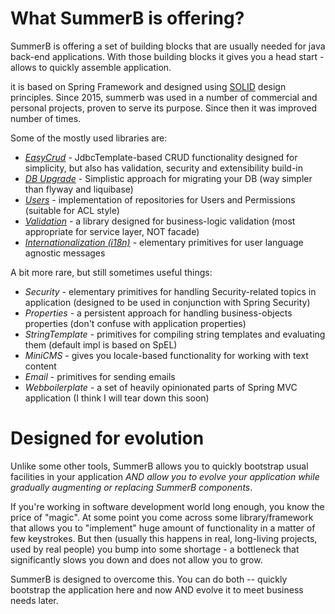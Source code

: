 # What SummerB is offering?
SummerB is offering a set of building blocks that are usually needed for java back-end applications. With those building blocks it gives you a head start - allows to quickly assemble application. 

it is based on Spring Framework and designed using [SOLID](https://www.slideshare.net/skarpushin/solid-ood-dry) design principles. 
Since 2015, summerb  was used in a number of commercial and personal projects, proven to serve its purpose. Since then it was improved number of times. 

Some of the mostly used libraries are:
 * [*EasyCrud*](summerb-easycrud/README.md) - JdbcTemplate-based CRUD functionality designed for simplicity, but also has validation, security and extensibility build-in
 * [*DB Upgrade*](summerb-dbupgrade/README.md) - Simplistic approach for migrating your DB (way simpler than flyway and liquibase)
 * [*Users*](summerb-users/README.md) - implementation of repositories for Users and Permissions (suitable for ACL style)
 * [*Validation*](summerb-validation/README.md) - a library designed for business-logic validation (most appropriate for service layer, NOT facade)
 * [*Internationalization (i18n)*](summerb-i18n/README.md) - elementary primitives for user language agnostic messages

A bit more rare, but still sometimes useful things:
 * *Security* - elementary primitives for handling Security-related topics in application (designed to be used in conjunction with Spring Security)
 * *Properties* - a persistent approach for handling business-objects properties (don't confuse with application properties)
 * *StringTemplate* - primitives for compiling string templates and evaluating them (default impl is based on SpEL)
 * *MiniCMS* - gives you locale-based functionality for working with text content
 * *Email* - primitives for sending emails
 * *Webboilerplate* - a set of heavily opinionated parts of Spring MVC application (I think I will tear down this soon)

# Designed for evolution
Unlike some other tools, SummerB allows you to quickly bootstrap usual facilities in your application *AND allow you to evolve your application while gradually augmenting or replacing SummerB components*. 

If you're working in software development world long enough, you know the price of "magic". At some point you come across some library/framework that allows you to "implement" huge amount of functionality in a matter of few keystrokes. But then (usually this happens in real, long-living projects, used by real people) you bump into some shortage - a bottleneck that significantly slows you down and does not allow you to grow. 

SummerB is designed to overcome this. You can do both -- quickly bootstrap the application here and now AND evolve it to meet business needs later. 
